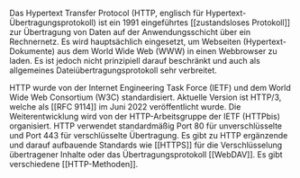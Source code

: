 Das Hypertext Transfer Protocol (HTTP, englisch für Hypertext-Übertragungsprotokoll) ist ein 1991 eingeführtes [[zustandsloses Protokoll]] zur Übertragung von Daten auf der Anwendungsschicht über ein Rechnernetz. Es wird hauptsächlich eingesetzt, um Webseiten (Hypertext-Dokumente) aus dem World Wide Web (WWW) in einen Webbrowser zu laden. Es ist jedoch nicht prinzipiell darauf beschränkt und auch als allgemeines Dateiübertragungsprotokoll sehr verbreitet.

HTTP wurde von der Internet Engineering Task Force (IETF) und dem World Wide Web Consortium (W3C) standardisiert. Aktuelle Version ist HTTP/3, welche als [[RFC 9114]] im Juni 2022 veröffentlicht wurde. Die Weiterentwicklung wird von der HTTP-Arbeitsgruppe der IETF (HTTPbis) organisiert. HTTP verwendet standardmäßig Port 80 für unverschlüsselte und Port 443 für verschlüsselte Übertragung. Es gibt zu HTTP ergänzende und darauf aufbauende Standards wie [[HTTPS]] für die Verschlüsselung übertragener Inhalte oder das Übertragungsprotokoll [[WebDAV]]. Es gibt verschiedene [[HTTP-Methoden]]. 
